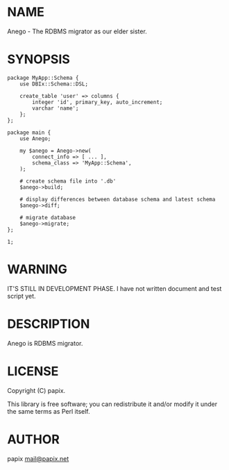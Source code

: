 # NAME

Anego - The RDBMS migrator as our elder sister.

# SYNOPSIS

    package MyApp::Schema {
        use DBIx::Schema::DSL;

        create_table 'user' => columns {
            integer 'id', primary_key, auto_increment;
            varchar 'name';
        };
    };

    package main {
        use Anego;

        my $anego = Anego->new(
            connect_info => [ ... ],
            schema_class => 'MyApp::Schema',
        );

        # create schema file into '.db'
        $anego->build;

        # display differences between database schema and latest schema
        $anego->diff;

        # migrate database
        $anego->migrate;
    };

    1;

# WARNING

IT'S STILL IN DEVELOPMENT PHASE.
I have not written document and test script yet.

# DESCRIPTION

Anego is RDBMS migrator.

# LICENSE

Copyright (C) papix.

This library is free software; you can redistribute it and/or modify
it under the same terms as Perl itself.

# AUTHOR

papix <mail@papix.net>
